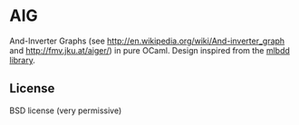 # AIG

And-Inverter Graphs (see http://en.wikipedia.org/wiki/And-inverter_graph
and http://fmv.jku.at/aiger/) in pure OCaml. Design inspired from
the [mlbdd library](https://github.com/arlencox/mlbdd/).

## License

BSD license (very permissive)


